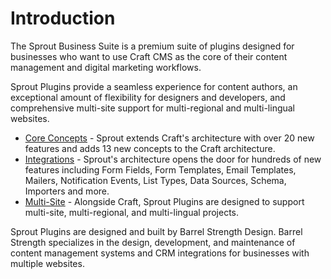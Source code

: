 # Introduction

The Sprout Business Suite is a premium suite of plugins designed for businesses who want to use Craft CMS as the core of their content management and digital marketing workflows. 

Sprout Plugins provide a seamless experience for content authors, an exceptional amount of flexibility for designers and developers, and comprehensive multi-site support for multi-regional and multi-lingual websites.

- [Core Concepts](./core-concepts.html) - Sprout extends Craft's architecture with over 20 new features and adds 13 new concepts to the Craft architecture. 
- [Integrations](./integrations.html) - Sprout's architecture opens the door for hundreds of new features including Form Fields, Form Templates, Email Templates, Mailers, Notification Events, List Types, Data Sources, Schema, Importers and more.
- [Multi-Site](./multi-site.html) - Alongside Craft, Sprout Plugins are designed to support multi-site, multi-regional, and multi-lingual projects.

Sprout Plugins are designed and built by Barrel Strength Design. Barrel Strength specializes in the design, development, and maintenance of content management systems and CRM integrations for businesses with multiple websites.